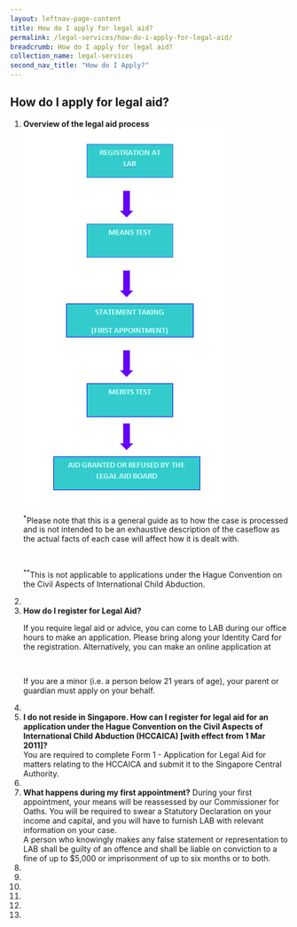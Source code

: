 ```yaml
---
layout: leftnav-page-content
title: How do I apply for legal aid?
permalink: /legal-services/how-do-i-apply-for-legal-aid/
breadcrumb: How do I apply for legal aid?
collection_name: legal-services
second_nav_title: "How do I Apply?"
---
```


How do I apply for legal aid?
---

<ol>
  <li>
    <b>Overview of the legal aid process</b><br>
    <img src="/images/legal-aid-overview.jpg/">
    <p><sup>*</sup>Please note that this is a general guide as to how the case is processed and is not intended to be an exhaustive description of the caseflow as the actual facts of each case will affect how it is dealt with.</p><br>
    <p><sup>**</sup>This is not applicable to applications under the Hague Convention on the Civil Aspects of International Child Abduction.</p>
  </li>
  <li></li>
  <li>
    <b>How do I register for Legal Aid?</b><br>
    <p>If you require legal aid or advice, you can come to LAB during our office hours to make an application. Please bring along your Identity Card for the registration. Alternatively, you can make an online application at <a href="https://www.mlaw.gov.sg/eservices/labesvc/"></a></p><br>
    <p>If you are a minor (i.e. a person below 21 years of age), your parent or guardian must apply on your behalf.</p>
  </li>
  <li></li>
  <li>
    <b>I do not reside in Singapore. How can I register for legal aid for an application under the Hague Convention on the Civil Aspects of International Child Abduction (HCCAICA) [with effect from 1 Mar 2011]?</b><br>
    You are required to complete Form 1 - Application for Legal Aid for matters relating to the HCCAICA and submit it to the Singapore Central Authority.
  </li>
  <li></li>
  <li>
    <b>What happens during my first appointment?</b>
    During your first appointment, your means will be reassessed by our Commissioner for Oaths. You will be required to swear a Statutory Declaration on your income and capital, and you will have to furnish LAB with relevant information on your case.<br>
    A person who knowingly makes any false statement or representation to LAB shall be guilty of an offence and shall be liable on conviction to a fine of up to $5,000 or imprisonment of up to six months or to both.
  </li>
  <li></li>
  <li> </li>
  <li></li>
  <li> </li>
  <li></li>
  <li> </li>
</ol>
